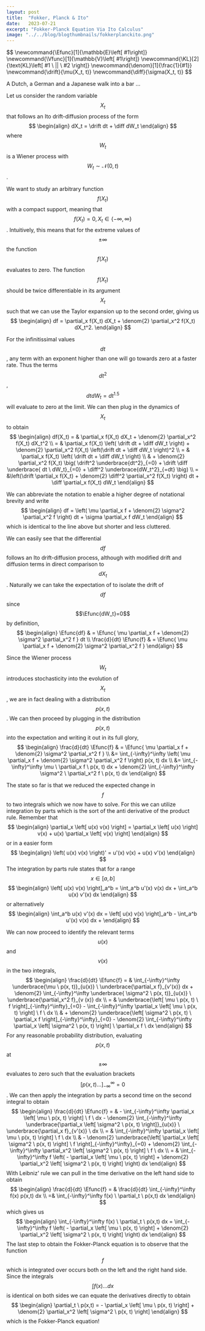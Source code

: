 ```yaml
---
layout: post
title:  "Fokker, Planck & Ito"
date:   2023-07-21
excerpt: "Fokker-Planck Equation Via Ito Calculus"
image: "../../blog/blogthumbnails/fokkerplanckito.png"
---
```

<head>
<!-- <script type="text/x-mathjax-config">  -->
  <!-- MathJax.Hub.Config({ TeX: { equationNumbers: { autoNumber: "all" } } }); </script> -->
<!-- uncomment two lines above and remove the html css to svg lines -->
<script type="text/x-mathjax-config">
  MathJax.Hub.Config({
    TeX: { equationNumbers: { autoNumber: "all" } },
    tex2jax: {
      skipTags: ['script', 'noscript', 'style', 'textarea', 'pre'],
      inlineMath: [ ['$','$'], ["\\(","\\)"] ],
      displayMath: [['$$','$$'], ['\[' , '\]'], ['\\[', '\\]']],
      processEscapes: true
    },
    "HTML-CSS": { linebreaks: { automatic: true } },
    CommonHTML: { linebreaks: { automatic: true } },
    SVG: { linebreaks: { automatic: true } }
    });
</script>
<script type="text/javascript" async
  src="https://cdnjs.cloudflare.com/ajax/libs/mathjax/2.7.7/MathJax.js?config=TeX-MML-AM_CHTML">
</script>
</head>
$$
\newcommand{\Efunc}[1]{\mathbb{E}\left[ #1\right]}
\newcommand{\Vfunc}[1]{\mathbb{V}\left[ #1\right]}
\newcommand{\KL}[2]{\text{KL}\left[ #1 \ || \ #2 \right]}
\newcommand{\denom}[1]{\frac{1}{#1}}
\newcommand{\drift}{\mu(X_t, t)}
\newcommand{\diff}{\sigma(X_t, t)}
$$

A Dutch, a German and a Japanese walk into a bar ...

Let us consider the random variable $$X_t$$ that follows an Ito drift-diffusion process of the form
$$
\begin{align}
	dX_t = \drift dt + \diff dW_t
\end{align}
$$
where $$W_t$$ is a Wiener process with $$W_t \sim \mathcal{N}(0, t)$$.

We want to study an arbitrary function $$f(X_t)$$ with a compact support, meaning that $$f(X_t)=0, X_t \in \{ -\infty, \infty \}$$.
Intuitively, this means that for the extreme values of $$\pm \infty$$ the function $$f(X_t)$$ evaluates to zero. 
The function $$f(X_t)$$ should be twice differentiable in its argument $$X_t$$ such that we can use the Taylor expansion up to the second order, giving us 
$$
\begin{align}
	df = \partial_x f(X_t) dX_t + \denom{2} \partial_x^2 f(X_t) dX_t^2.
\end{align}
$$

For the infinitissimal values $$dt$$, any term with an exponent higher than one will go towards zero at a faster rate.
Thus the terms $$dt^2$$, $$dt dW_t = dt^{1.5}$$ will evaluate to zero at the limit.
We can then plug in the dynamics of $$X_t$$ to obtain
$$
\begin{align}
	df(X_t) = & \partial_x f(X_t) dX_t + \denom{2} \partial_x^2 f(X_t) dX_t^2 \\
	= & \partial_x f(X_t) \left( \drift dt + \diff dW_t \right) + \denom{2} \partial_x^2 f(X_t) \left(\drift dt + \diff dW_t \right)^2 \\
	= & \partial_x f(X_t) \left( \drift dt + \diff dW_t \right) \\
	& + \denom{2} \partial_x^2 f(X_t) \big( \drift^2 \underbrace{dt^2}_{=0} + \drift \diff \underbrace{ dt \ dW_t}_{=0} + \diff^2 \underbrace{dW_t^2}_{=dt} \big) \\
	= &\left(\drift \partial_x f(X_t) + \denom{2} \diff^2 \partial_x^2 f(X_t) \right) dt + \diff \partial_x f(X_t) dW_t 
\end{align}
$$

We can abbreviate the notation to enable a higher degree of notational brevity and write
$$
\begin{align}
	df = \left( \mu \partial_x f + \denom{2} \sigma^2 \partial_x^2 f \right) dt + \sigma \partial_x f dW_t
\end{align}
$$
which is identical to the line above but shorter and less cluttered.

We can easily see that the differential $$df$$ follows an Ito drift-diffusion process, although with modified drift and diffusion terms in direct comparison to $$dX_t$$.
Naturally we can take the expectation of to isolate the drift of $$df$$ since $$\Efunc{dW_t}=0$$ by definition,
$$
\begin{align}
	\Efunc{df} & = \Efunc{ \mu \partial_x f + \denom{2} \sigma^2 \partial_x^2 f } dt \\
	\frac{d}{dt} \Efunc{f} & = \Efunc{ \mu \partial_x f + \denom{2} \sigma^2 \partial_x^2 f }
\end{align}
$$

Since the Wiener process $$W_t$$ introduces stochasticity into the evolution of $$X_t$$, we are in fact dealing with a distribution $$p(x, t)$$.
We can then proceed by plugging in the distribution $$p(x, t)$$ into the expectation and writing it out in its full glory,
$$
\begin{align}
	\frac{d}{dt} \Efunc{f} & = \Efunc{ \mu \partial_x f + \denom{2} \sigma^2 \partial_x^2 f } \\
	&= \int_{-\infty}^\infty \left( \mu \partial_x f + \denom{2} \sigma^2 \partial_x^2 f \right) p(x, t) dx \\
	&= \int_{-\infty}^\infty \mu \ \partial_x f \ p(x, t) dx + \denom{2} \int_{-\infty}^\infty \sigma^2 \ \partial_x^2 f \ p(x, t) dx
\end{align}
$$

The state so far is that we reduced the expected change in $$f$$ to two integrals which we now have to solve.
For this we can utilize integration by parts which is the sort of the anti derivative of the product rule.
Remember that
$$
\begin{align}
	\partial_x \left[ u(x) v(x) \right] = \partial_x \left[  u(x) \right] v(x) + u(x) \partial_x \left[ v(x) \right]
\end{align} 
$$
or in a easier form
$$
\begin{align}
	\left( u(x) v(x) \right)' = u'(x) v(x) + u(x) v'(x)
\end{align}
$$
The integration by parts rule states that for a range $$x \in [ a, b ]$$
$$
\begin{align}
	\left[ u(x) v(x) \right]_a^b = \int_a^b u'(x) v(x) dx + \int_a^b u(x) v'(x) dx
\end{align}
$$
or alternatively
$$
\begin{align}
	\int_a^b u(x) v'(x) dx = \left[ u(x) v(x) \right]_a^b - \int_a^b u'(x) v(x) dx + 
\end{align}
$$

We can now proceed to identify the relevant terms $$u(x)$$ and $$v(x)$$ in the two integrals,
$$
\begin{align}
	\frac{d}{dt} \Efunc{f} = & \int_{-\infty}^\infty \underbrace{\mu \ p(x, t)}_{u(x)} \ \underbrace{\partial_x f}_{v'(x)}  dx + \denom{2} \int_{-\infty}^\infty \underbrace{ \sigma^2 \ p(x, t)}_{u(x)} \ \underbrace{\partial_x^2 f}_{v
	(x)} dx \\
	= & \underbrace{\left[  \mu \ p(x, t)  \  f \right]_{-\infty}^\infty}_{=0} - \int_{-\infty}^\infty  \partial_x \left[ \mu \ p(x, t) \right] \ f \ dx \\
	& + \denom{2} \underbrace{\left[  \sigma^2 \ p(x, t)  \  \partial_x f \right]_{-\infty}^\infty}_{=0} - \denom{2} \int_{-\infty}^\infty  \partial_x \left[ \sigma^2 \ p(x, t) \right] \ \partial_x f \ dx
\end{align}
$$
For any reasonable probability distribution, evaluating $$p(x,t)$$ at $$\pm \infty$$ evaluates to zero such that the evaluation brackets $$\left[ p(x,t) \ldots \right]_{-\infty}^\infty = 0$$.
We can then apply the integration by parts a second time on the second integral to obtain
$$
\begin{align}
	\frac{d}{dt} \Efunc{f} = & - \int_{-\infty}^\infty  \partial_x \left[ \mu \ p(x, t) \right] \ f \ dx - \denom{2} \int_{-\infty}^\infty  \underbrace{\partial_x \left[ \sigma^2 \ p(x, t) \right]}_{u(x)} \ \underbrace{\partial_x f}_{v'(x)} \ dx \\
	= & \int_{-\infty}^\infty  \partial_x \left[ \mu \ p(x, t) \right] \ f \ dx \\
	& - \denom{2} \underbrace{\left[ \partial_x \left[ \sigma^2 \ p(x, t) \right] \ f \right]_{-\infty}^\infty}_{=0} + \denom{2} \int_{-\infty}^\infty  \partial_x^2 \left[ \sigma^2 \ p(x, t) \right] \ f \ dx \\
	= & \int_{-\infty}^\infty f \left( - \partial_x \left[ \mu \ p(x, t) \right] + \denom{2} \partial_x^2 \left[ \sigma^2 \ p(x, t) \right] \right) dx
\end{align}
$$
With Leibniz' rule we can pull in the time derivative on the left hand side to obtain
$$
\begin{align}
	\frac{d}{dt} \Efunc{f} = & \frac{d}{dt} \int_{-\infty}^\infty f(x) p(x,t) dx \\
	=& \int_{-\infty}^\infty f(x) \ \partial_t \ p(x,t) dx
\end{align}
$$
which gives us
$$
\begin{align}
	\int_{-\infty}^\infty f(x) \ \partial_t \ p(x,t) dx = \int_{-\infty}^\infty f \left( - \partial_x \left[ \mu \ p(x, t) \right] + \denom{2} \partial_x^2 \left[ \sigma^2 \ p(x, t) \right] \right) dx
\end{align}
$$
The last step to obtain the Fokker-Planck equation is to observe that the function $$f$$ which is integrated over occurs both on the left and the right hand side.
Since the integrals $$\int f(x) \ldots dx$$ is identical on both sides we can equate the derivatives directly to obtain
$$
\begin{align}
	\partial_t \ p(x,t) = - \partial_x \left[ \mu \ p(x, t) \right] + \denom{2} \partial_x^2 \left[ \sigma^2 \ p(x, t) \right]
\end{align}
$$
which is the Fokker-Planck equation!